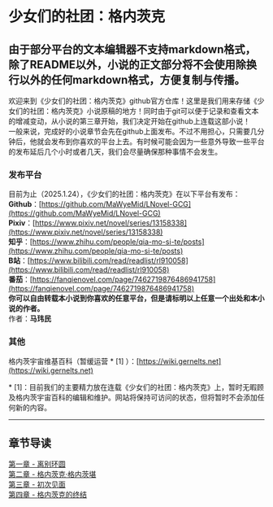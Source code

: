 # 少女们的社团：格内茨克
由于部分平台的文本编辑器不支持markdown格式，除了README以外，小说的正文部分将不会使用除换行以外的任何markdown格式，方便复制与传播。
---
欢迎来到《少女们的社团：格内茨克》github官方仓库！这里是我们用来存储《少女们的社团：格内茨克》小说原稿的地方！同时由于git可以便于记录和查看文本的增减变动，从小说的第三章开始，我们决定开始在github上连载这部小说！  
一般来说，完成好的小说章节会先在github上面发布。不过不用担心，只需要几分钟后，他就会发布到你喜欢的平台上去。有时候可能会因为一些意外导致一些平台的发布延后几个小时或者几天，我们会尽量确保那种事情不会发生。  
### 发布平台
目前为止（2025.1.24），《少女们的社团：格内茨克》在以下平台有发布：  
**Github**：[https://github.com/MaWyeMid/LNovel-GCG](https://github.com/MaWyeMid/LNovel-GCG)  
**Pixiv**：[https://www.pixiv.net/novel/series/13158338](https://www.pixiv.net/novel/series/13158338)  
**知乎**：[https://www.zhihu.com/people/qia-mo-si-te/posts](https://www.zhihu.com/people/qia-mo-si-te/posts)  
**B站**：[https://www.bilibili.com/read/readlist/rl910058](https://www.bilibili.com/read/readlist/rl910058)  
**番茄**：[https://fanqienovel.com/page/7462719876486941758](https://fanqienovel.com/page/7462719876486941758)  
**你可以自由转载本小说到你喜欢的任意平台，但是请标明以上任意一个出处和本小说的作者。**  
作者：**马玮民**  
### 其他
格内茨宇宙维基百科（暂缓运营 \* \[1\] ）：[https://wiki.gernelts.net](https://wiki.gernelts.net)  

\* \[1\]：目前我们的主要精力放在连载《少女们的社团：格内茨克》上，暂时无暇顾及格内茨宇宙百科的编辑和维护。网站将保持可访问的状态，但将暂时不会添加任何新的内容。

---
章节导读
---
[第一章 - 离别环圆](/Chapter01.md)  
[第二章 - 格内茨克·格内茨堪](/Chapter02.md)  
[第三章 - 初次见面](/Chapter03.md)  
[第四章 - 格内茨克的终结](/Chapter04.md)